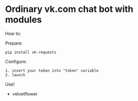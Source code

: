# Ordinary vk.com chat bot with modules

How to:

Prepare:

	pip install vk-requests
	
Configure:

	1. insert your token into "token" variable
	2. launch

Use!

- velvetflower